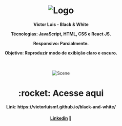 <h1 align="center">
    <img alt="Logo" src="https://ik.imagekit.io/victorluismf/readme-github_DAZtazEcH.png?updatedAt=1638816851491" />
    <br>
</h1>

<h4 align="center">
  <p>Victor Luis - Black & White</p>
  
  <p>Técnologias: JavaScript, HTML, CSS e React JS.</p>
    
  <p>Responsivo: Parcialmente.</p>

  <p>Objetivo: Reproduzir modo de exibição claro e escuro.</p>
  <br>
</h4>

<p align="center">
  <img alt="Scene" src="https://ik.imagekit.io/victorluismf/black-and-white_2__fjThiF5cQ.png?updatedAt=1640897249038">
</p>

<h1 align="center">
    :rocket: Acesse aqui
</h1>

<h4 align="center">
    <p>Link: https://victorluismf.github.io/black-and-white/</p>
</h4>

<h4 align="center">
    <a href="https://www.linkedin.com/in/victorluismf/" target="_blank">Linkedin</a> 👋
</h4>
